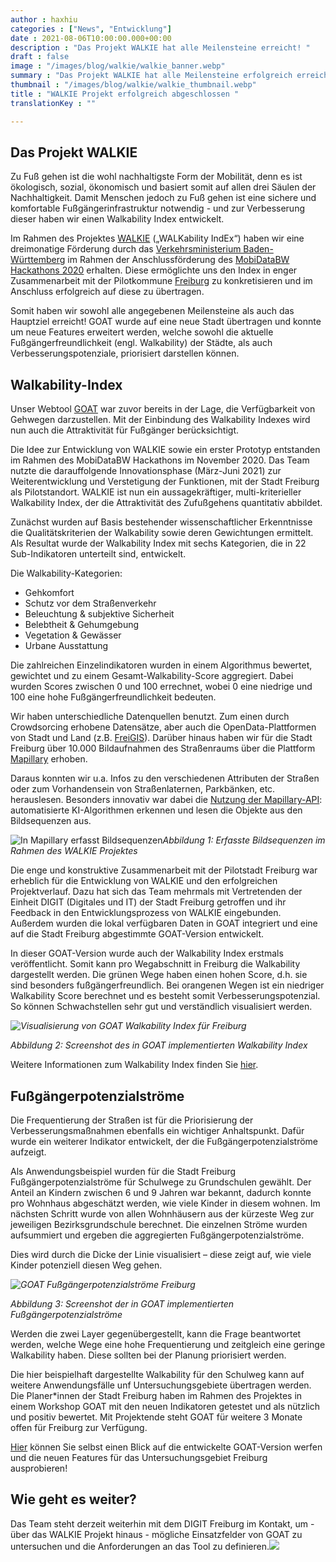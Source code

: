 ```yaml
---
author : haxhiu
categories : ["News", "Entwicklung"]
date : 2021-08-06T10:00:00.000+00:00
description : "Das Projekt WALKIE hat alle Meilensteine erreicht! "
draft : false
image : "/images/blog/walkie/walkie_banner.webp"
summary : "Das Projekt WALKIE hat alle Meilensteine erfolgreich erreicht! GOAT wurde auf Freiburg übertragen und neue Indikatoren entwickelt: ein Walkability Index und Fußgängerpotenzialströme."
thumbnail : "/images/blog/walkie/walkie_thumbnail.webp"
title : "WALKIE Projekt erfolgreich abgeschlossen "
translationKey : ""

---
```

## Das Projekt WALKIE

Zu Fuß gehen ist die wohl nachhaltigste Form der Mobilität, denn es ist ökologisch, sozial, ökonomisch und basiert somit auf allen drei Säulen der Nachhaltigkeit. Damit Menschen jedoch zu Fuß gehen ist eine sichere und komfortable Fußgängerinfrastruktur notwendig - und zur Verbesserung dieser haben wir einen Walkability Index entwickelt.

Im Rahmen des Projektes [WALKIE](https://plan4better.de/posts/2021-04-06-walkability-index/ "WALKIE") („WALKability IndEx“) haben wir eine dreimonatige Förderung durch das [Verkehrsministerium Baden-Württemberg](https://vm.baden-wuerttemberg.de/de/startseite/) im Rahmen der Anschlussförderung des [MobiDataBW Hackathons 2020](https://vm.baden-wuerttemberg.de/de/politik-zukunft/zukunftskonzepte/digitale-mobilitaet/mobidata-bw-hackathon/) erhalten. Diese ermöglichte uns den Index in enger Zusammenarbeit mit der Pilotkommune [Freiburg](https://digital.freiburg.de/) zu konkretisieren und im Anschluss erfolgreich auf diese zu übertragen.

Somit haben wir sowohl alle angegebenen Meilensteine als auch das Hauptziel erreicht! GOAT wurde auf eine neue Stadt übertragen und konnte um neue Features erweitert werden, welche sowohl die aktuelle Fußgängerfreundlichkeit (engl. Walkability) der Städte, als auch Verbesserungspotenziale, priorisiert darstellen können.

## Walkability-Index

Unser Webtool [GOAT](../../was-ist-goat/) war zuvor bereits in der Lage, die Verfügbarkeit von Gehwegen darzustellen. Mit der Einbindung des Walkability Indexes wird nun auch die Attraktivität für Fußgänger berücksichtigt.

Die Idee zur Entwicklung von WALKIE sowie ein erster Prototyp entstanden im Rahmen des MobiDataBW Hackathons im November 2020. Das Team nutzte die darauffolgende Innovationsphase (März-Juni 2021) zur Weiterentwicklung und Verstetigung der Funktionen, mit der Stadt Freiburg als Pilotstandort. WALKIE ist nun ein aussagekräftiger, multi-kriterieller Walkability Index, der die Attraktivität des Zufußgehens quantitativ abbildet.

Zunächst wurden auf Basis bestehender wissenschaftlicher Erkenntnisse die Qualitätskriterien der Walkability sowie deren Gewichtungen ermittelt. Als Resultat wurde der Walkability Index mit sechs Kategorien, die in 22 Sub-Indikatoren unterteilt sind, entwickelt.

Die Walkability-Kategorien:

* Gehkomfort
* Schutz vor dem Straßenverkehr
* Beleuchtung & subjektive Sicherheit
* Belebtheit & Gehumgebung
* Vegetation & Gewässer
* Urbane Ausstattung

Die zahlreichen Einzelindikatoren wurden in einem Algorithmus bewertet, gewichtet und zu einem Gesamt-Walkability-Score aggregiert. Dabei wurden Scores zwischen 0 und 100 errechnet, wobei 0 eine niedrige und 100 eine hohe Fußgängerfreundlichkeit bedeuten.

Wir haben unterschiedliche Datenquellen benutzt. Zum einen durch Crowdsorcing erhobene Datensätze, aber auch die OpenData-Plattformen von Stadt und Land (z.B. [FreiGIS](https://geoportal.freiburg.de/freigis/)). Darüber hinaus haben wir für die Stadt Freiburg über 10.000 Bildaufnahmen des Straßenraums über die Plattform [Mapillary](https://www.mapillary.com/) erhoben.

Daraus konnten wir u.a. Infos zu den verschiedenen Attributen der Straßen oder zum Vorhandensein von Straßenlaternen, Parkbänken, etc. herauslesen. Besonders innovativ war dabei die [Nutzung der Mapillary-API](https://plan4better.de/posts/2021-06-15-high-quality-data-now-automatic/ "Automatisierte Bilderkennung"): automatisierte KI-Algorithmen erkennen und lesen die Objekte aus den Bildsequenzen aus.

![In Mapillary erfasst Bildsequenzen](/images/blog/walkie/bildsequenzen_freiburg.webp)_Abbildung 1: Erfasste Bildsequenzen im Rahmen des WALKIE Projektes_

Die enge und konstruktive Zusammenarbeit mit der Pilotstadt Freiburg war erheblich für die Entwicklung von WALKIE und den erfolgreichen Projektverlauf. Dazu hat sich das Team mehrmals mit Vertretenden der Einheit DIGIT (Digitales und IT) der Stadt Freiburg getroffen und ihr Feedback in den Entwicklungsprozess von WALKIE eingebunden. Außerdem wurden die lokal verfügbaren Daten in GOAT integriert und eine auf die Stadt Freiburg abgestimmte GOAT-Version entwickelt.

In dieser GOAT-Version wurde auch der Walkability Index erstmals veröffentlicht. Somit kann pro Wegabschnitt in Freiburg die Walkability dargestellt werden. Die grünen Wege haben einen hohen Score, d.h. sie sind besonders fußgängerfreundlich. Bei orangenen Wegen ist ein niedriger Walkability Score berechnet und es besteht somit Verbesserungspotenzial. So können Schwachstellen sehr gut und verständlich visualisiert werden.

_![Visualisierung von GOAT Walkability Index für Freiburg](/images/blog/walkie/walkability_index.webp "Walkability Index")_

_Abbildung 2: Screenshot des in GOAT implementierten Walkability Index_

Weitere Informationen zum Walkability Index finden Sie [hier](/docs/walkability_index/).

## Fußgängerpotenzialströme

Die Frequentierung der Straßen ist für die Priorisierung der Verbesserungsmaßnahmen ebenfalls ein wichtiger Anhaltspunkt. Dafür wurde ein weiterer Indikator entwickelt, der die Fußgängerpotenzialströme aufzeigt.

Als Anwendungsbeispiel wurden für die Stadt Freiburg Fußgängerpotenzialströme für Schulwege zu Grundschulen gewählt. Der Anteil an Kindern zwischen 6 und 9 Jahren war bekannt, dadurch konnte pro Wohnhaus abgeschätzt werden, wie viele Kinder in diesem wohnen. Im nächsten Schritt wurde von allen Wohnhäusern aus der kürzeste Weg zur jeweiligen Bezirksgrundschule berechnet. Die einzelnen Ströme wurden aufsummiert und ergeben die aggregierten Fußgängerpotenzialströme.

Dies wird durch die Dicke der Linie visualisiert – diese zeigt auf, wie viele Kinder potenziell diesen Weg gehen.

_![GOAT Fußgängerpotenzialströme Freiburg](/images/blog/walkie/ppfs.webp "Fußgängerpotenzialströme")_

_Abbildung 3: Screenshot der in GOAT implementierten Fußgängerpotenzialströme_

Werden die zwei Layer gegenübergestellt, kann die Frage beantwortet werden, welche Wege eine hohe Frequentierung und zeitgleich eine geringe Walkability haben. Diese sollten bei der Planung priorisiert werden.

Die hier beispielhaft dargestellte Walkability für den Schulweg kann auf weitere Anwendungsfälle unf Untersuchungsgebiete übertragen werden. Die Planer*innen der Stadt Freiburg haben im Rahmen des Projektes in einem Workshop GOAT mit den neuen Indikatoren getestet und als nützlich und positiv bewertet. Mit Projektende steht GOAT für weitere 3 Monate offen für Freiburg zur Verfügung.

[Hier](https://freiburg.open-accessibility.org/ "GOAT Version Freiburg") können Sie selbst einen Blick auf die entwickelte GOAT-Version werfen und die neuen Features für das Untersuchungsgebiet Freiburg ausprobieren!

## Wie geht es weiter?

Das Team steht derzeit weiterhin mit dem DIGIT Freiburg im Kontakt, um - über das WALKIE Projekt hinaus - mögliche Einsatzfelder von GOAT zu untersuchen und die Anforderungen an das Tool zu definieren.![](/images/blog/hackathon/hackathon.webp)